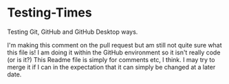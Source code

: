# Testing-Times
Testing Git, GitHub and GitHub Desktop ways.

I'm making this comment on the pull request but am still not quite sure what this file is! I am doing it within the GitHub environment so it isn't really code (or is it?) This Readme file is simply for comments etc, I think. I may try to merge it if I can in the expectation that it can simply be changed at a later date.

